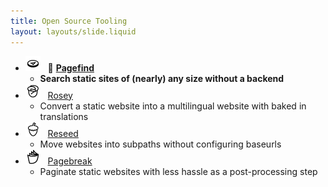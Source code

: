 ```yaml
---
title: Open Source Tooling
layout: layouts/slide.liquid
---
```


- ![The logo for pagefind](/img/pagefind.png) &nbsp; 🌟  [**Pagefind**](https://pagefind.app)
  - **Search static sites of (nearly) any size without a backend**
- ![The logo for rosey](/img/rosey.png) &nbsp; [Rosey](https://rosey.app)
  - Convert a static website into a multilingual website with baked in translations
- ![The logo for reseed](/img/reseed.png) &nbsp; [Reseed](https://reseed.app)
  - Move websites into subpaths without configuring baseurls
- ![The logo for pagebreak](/img/pagebreak.png) &nbsp; [Pagebreak](https://github.com/cloudCannon/pagebreak)
  - Paginate static websites with less hassle as a post-processing step

